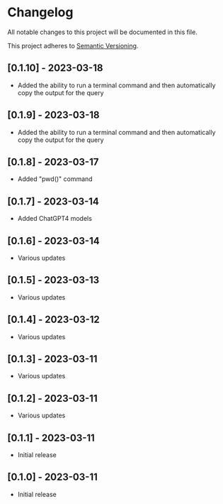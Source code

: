 # Changelog

All notable changes to this project will be documented in this file.

This project adheres to [Semantic Versioning](https://semver.org).

<!--
Note: In this file, do not use the hard wrap in the middle of a sentence for compatibility with GitHub comment style markdown rendering.
-->

## [0.1.10] - 2023-03-18

- Added the ability to run a terminal command and then automatically copy the output for the query

## [0.1.9] - 2023-03-18

- Added the ability to run a terminal command and then automatically copy the output for the query

## [0.1.8] - 2023-03-17

- Added "pwd()" command

## [0.1.7] - 2023-03-14

- Added ChatGPT4 models

## [0.1.6] - 2023-03-14

- Various updates

## [0.1.5] - 2023-03-13

- Various updates

## [0.1.4] - 2023-03-12

- Various updates

## [0.1.3] - 2023-03-11

- Various updates

## [0.1.2] - 2023-03-11

- Various updates

## [0.1.1] - 2023-03-11

- Initial release

## [0.1.0] - 2023-03-11

- Initial release